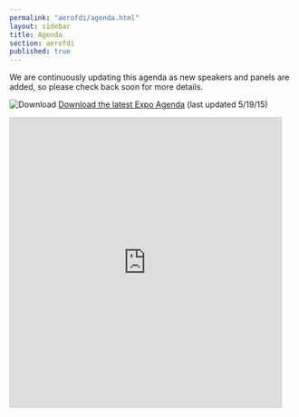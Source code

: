 ```yaml
---
permalink: "aerofdi/agenda.html"
layout: sidebar
title: Agenda
section: aerofdi
published: true
---
```


We are continuously updating this agenda as new speakers and panels are added, so please check back soon for more details.

![Download](http://google.github.io/material-design-icons/action/svg/design/ic_get_app_24px.svg "Download") [Download the latest Expo Agenda](http://selectusasummit.com/images/agenda/Public-Program-Agenda_3_20.pdf) (last updated 5/19/15)

<iframe src="https://www.slideshare.net/slideshow/embed_code/key/zSYxcWe5MRok9m" width="479" height="511" frameborder="0" marginwidth="0" marginheight="0" scrolling="no" style="border:1px solid #CCC; border-width:1px; margin-bottom:5px; max-width: 100%;" allowfullscreen> </iframe>
